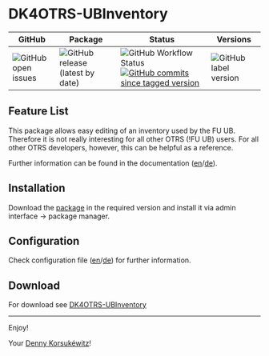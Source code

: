# DK4OTRS-UBInventory

| GitHub | Package | Status | Versions |
| ------ | ------ | ------ | ------ |
| ![GitHub open issues](https://img.shields.io/github/issues/dennykorsukewitz/DK4OTRS-UBInventory) | ![GitHub release (latest by date)](https://img.shields.io/github/v/release/dennykorsukewitz/DK4OTRS-UBInventory) | ![GitHub Workflow Status](https://img.shields.io/github/workflow/status/dennykorsukewitz/DK4OTRS-UBInventory/Lint%20Code%20Base/otrs6?style=flat&label=Lint) [![GitHub commits since tagged version](https://img.shields.io/github/commits-since/dennykorsukewitz/DK4OTRS-UBInventory/6.0.1/otrs6)](https://github.com/dennykorsukewitz/DK4OTRS-UBInventory/compare/6.0.1...otrs6) | ![GitHub label version](https://img.shields.io/github/labels/dennykorsukewitz/DK4OTRS-UBInventory/OTRS%206) |

## Feature List

This package allows easy editing of an inventory used by the FU UB.
Therefore it is not really interesting for all other OTRS (!FU UB) users.
For all other OTRS developers, however, this can be helpful as a reference.

Further information can be found in the documentation ([en](doc/en/feature.md)/[de](doc/de/feature.md)).

## Installation

Download the [package](https://github.com/dennykorsukewitz/DK4OTRS-UBInventory/releases) in the required version and install it via admin interface -> package manager.

## Configuration

Check configuration file ([en](doc/en/config.md)/[de](doc/de/config.md)) for further information.

## Download

For download see [DK4OTRS-UBInventory](https://github.com/dennykorsukewitz/DK4OTRS-UBInventory/releases)

---

Enjoy!

Your [Denny Korsukéwitz](https://github.com/dennykorsukewitz)!
